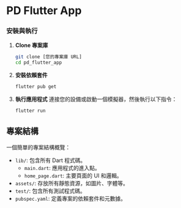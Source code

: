 # PD Flutter App

### 安裝與執行

1.  **Clone 專案庫**
    ```bash
    git clone [您的專案庫 URL]
    cd pd_flutter_app
    ```

2.  **安裝依賴套件**
    ```bash
    flutter pub get
    ```

3.  **執行應用程式**
    連接您的設備或啟動一個模擬器，然後執行以下指令：
    ```bash
    flutter run
    ```

## 專案結構

一個簡單的專案結構概覽：

-   `lib/`: 包含所有 Dart 程式碼。
    -   `main.dart`: 應用程式的進入點。
    -   `home_page.dart`: 主要頁面的 UI 和邏輯。
-   `assets/`: 存放所有靜態資源，如圖片、字體等。
-   `test/`: 包含所有測試程式碼。
-   `pubspec.yaml`: 定義專案的依賴套件和元數據。

